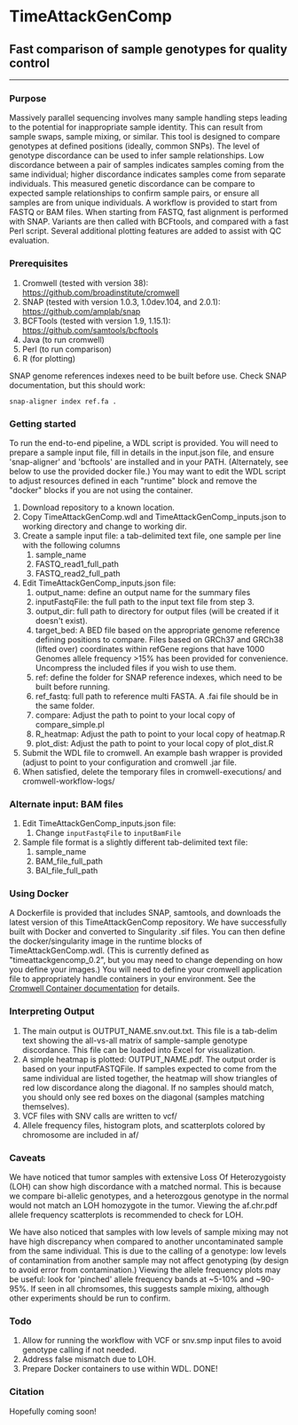# TimeAttackGenComp #

## Fast comparison of sample genotypes for quality control ##

- - - -

### Purpose ###
Massively parallel sequencing involves many sample handling steps leading to the potential for inappropriate sample identity. This can result from sample swaps, sample mixing, or similar. This tool is designed to compare genotypes at defined positions (ideally, common SNPs). The level of genotype discordance can be used to infer sample relationships. Low discordance between a pair of samples indicates samples coming from the same individual; higher discordance indicates samples come from separate individuals. This measured genetic discordance can be compare to expected sample relationships to confirm sample pairs, or ensure all samples are from unique individuals.
A workflow is provided to start from FASTQ or BAM files. When starting from FASTQ, fast alignment is performed with SNAP. Variants are then called with BCFtools, and compared with a fast Perl script. Several additional plotting features are added to assist with QC evaluation.

### Prerequisites ### 
1. Cromwell (tested with version 38): https://github.com/broadinstitute/cromwell
1. SNAP (tested with version 1.0.3, 1.0dev.104, and 2.0.1): https://github.com/amplab/snap
1. BCFTools (tested with version 1.9, 1.15.1): https://github.com/samtools/bcftools
1. Java (to run cromwell)
1. Perl (to run comparison)
1. R (for plotting)

SNAP genome references indexes need to be built before use. Check SNAP documentation, but this should work:
```
snap-aligner index ref.fa .
```


### Getting started ###
To run the end-to-end pipeline, a WDL script is provided. You will need to prepare a sample input file, fill in details in the input.json file, and ensure 'snap-aligner' and 'bcftools' are installed and in your PATH. (Alternately, see below to use the provided docker file.) You may want to edit the WDL script to adjust resources defined in each "runtime" block and remove the "docker" blocks if you are not using the container.

1. Download repository to a known location.
1. Copy TimeAttackGenComp.wdl and TimeAttackGenComp_inputs.json to working directory and change to working dir.
1. Create a sample input file: a tab-delimited text file, one sample per line with the following columns
    1. sample_name
    1. FASTQ_read1_full_path
    1. FASTQ_read2_full_path
1. Edit TimeAttackGenComp_inputs.json file:
    1. output_name: define an output name for the summary files
    1. inputFastqFile: the full path to the input text file from step 3.
    1. output_dir: full path to directory for output files (will be created if it doesn't exist).
    1. target_bed: A BED file based on the appropriate genome reference defining positions to compare. Files based on GRCh37 and GRCh38 (lifted over) coordinates within refGene regions that have 1000 Genomes allele frequency >15% has been provided for convenience. Uncompress the included files if you wish to use them.
    1. ref: define the folder for SNAP reference indexes, which need to be built before running.
    1. ref_fastq: full path to reference multi FASTA. A .fai file should be in the same folder.
    1. compare: Adjust the path to point to your local copy of compare_simple.pl
    1. R_heatmap: Adjust the path to point to your local copy of heatmap.R
    1. plot_dist: Adjust the path to point to your local copy of plot_dist.R
1. Submit the WDL file to cromwell. An example bash wrapper is provided (adjust to point to your configuration and cromwell .jar file.
1. When satisfied, delete the temporary files in cromwell-executions/ and cromwell-workflow-logs/

### Alternate input: BAM files ###
1. Edit TimeAttackGenComp_inputs.json file:
    1. Change `inputFastqFile` to `inputBamFile`
1. Sample file format is a slightly different tab-delimited text file:
    1. sample_name
    1. BAM_file_full_path
    1. BAI_file_full_path

### Using Docker ###
A Dockerfile is provided that includes SNAP, samtools, and downloads the latest version of this TimeAttackGenComp repository. We have successfully built with Docker and converted to Singularity .sif files. You can then define the docker/singularity image in the runtime blocks of TimeAttackGenComp.wdl. (This is currently defined as "timeattackgencomp_0.2", but you may need to change depending on how you define your images.) You will need to define your cromwell application file to appropriately handle containers in your environment. See the [Cromwell Container documentation](https://cromwell.readthedocs.io/en/stable/tutorials/Containers/) for details.

### Interpreting Output ###
1. The main output is OUTPUT_NAME.snv.out.txt. This file is a tab-delim text showing the all-vs-all matrix of sample-sample genotype discordance. This file can be loaded into Excel for visualization.
2. A simple heatmap is plotted: OUTPUT_NAME.pdf. The output order is based on your inputFASTQFile. If samples expected to come from the same individual are listed together, the heatmap will show triangles of red low discordance along the diagonal. If no samples should match, you should only see red boxes on the diagonal (samples matching themselves).
3. VCF files with SNV calls are written to vcf/
4. Allele frequency files, histogram plots, and scatterplots colored by chromosome are included in af/

### Caveats ###
We have noticed that tumor samples with extensive Loss Of Heterozygoisty (LOH) can show high discordance with a matched normal. This is because we compare bi-allelic genotypes, and a heterozgous genotype in the normal would not match an LOH homozygote in the tumor. Viewing the af.chr.pdf allele frequency scatterplots is recommended to check for LOH.

We have also noticed that samples with low levels of sample mixing may not have high discrepancy when compared to another uncontaminated sample from the same individual. This is due to the calling of a genotype: low levels of contamination from another sample may not affect genotyping (by design to avoid error from contamination.) Viewing the allele frequency plots may be useful: look for 'pinched' allele frequency bands at ~5-10% and ~90-95%. If seen in all chromsomes, this suggests sample mixing, although other experiments should be run to confirm.

### Todo ###
1. Allow for running the workflow with VCF or snv.smp input files to avoid genotype calling if not needed.
1. Address false mismatch due to LOH.
1. Prepare Docker containers to use within WDL. DONE!

### Citation ###
Hopefully coming soon!
